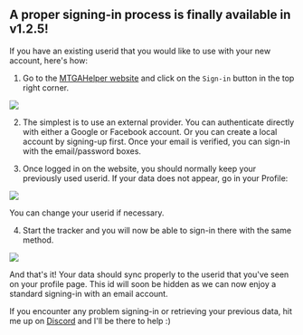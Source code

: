 ## A proper signing-in process is finally available in v1.2.5!

If you have an existing userid that you would like to use with your new account, here's how:

1. Go to the [MTGAHelper website](https://mtgahelper.com) and click on the `Sign-in` button in the top right corner.

<img src="https://i.imgur.com/7ZQ2QAx.png" />

2. The simplest is to use an external provider. You can authenticate directly with either a Google or Facebook account. 
Or you can create a local account by signing-up first. Once your email is verified, you can sign-in with the email/password boxes.

3. Once logged in on the website, you should normally keep your previously used userid. If your data does not appear, go in your Profile:

<img src="https://i.imgur.com/yGRihzM.png" />

You can change your userid if necessary.

4. Start the tracker and you will now be able to sign-in there with the same method.

<img src="https://i.imgur.com/7xvnp9R.png" />

And that's it! Your data should sync properly to the userid that you've seen on your profile page. This id will soon be hidden as we can now enjoy a standard signing-in with an email account.

If you encounter any problem signing-in or retrieving your previous data, hit me up on [Discord](https://discord.gg/GTd3RMd) and I'll be there to help :)
